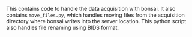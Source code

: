 This contains code to handle the data acquisition with bonsai.
It also contains `move_files.py`, which handles moving files from the acquisition directory where bonsai writes into the server location.
This python script also handles file renaming using BIDS format.

